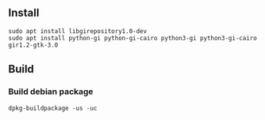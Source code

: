 

## Install

```
sudo apt install libgirepository1.0-dev
sudo apt install python-gi python-gi-cairo python3-gi python3-gi-cairo gir1.2-gtk-3.0
```

## Build

### Build debian package

```
dpkg-buildpackage -us -uc
```
